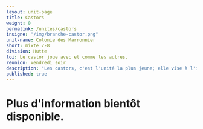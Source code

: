 ```yaml
---
layout: unit-page
title: Castors
weight: 0
permalink: /unites/castors
insigne: "/img/branche-castor.png"
unit-name: Colonie des Marronnier
short: mixte 7-8
division: Hutte
loi: Le castor joue avec et comme les autres.
reunion: Vendredi soir
description: "Les castors, c'est l'unité la plus jeune; elle vise à l'intégration les plus jeunes dans la grande famille scoute"
published: true
---
```


# Plus d'information bientôt disponible.
